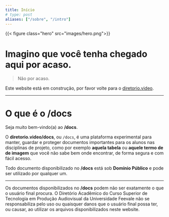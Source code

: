 ```yaml
---
title: Início
# type: post
aliases: ["/sobre", "/intro"]
---
```


{{< figure class="hero" src="images/hero.png">}}

# Imagino que você tenha chegado aqui por acaso.
> Não por acaso.

Este website está em construção, por favor volte para o [diretorio.video](https://diretorio.video).

---------

# O que é o /docs

Seja muito bem-vindo(a) ao **/docs**.

O **diretorio.video/docs**, ou `/docs`, é uma plataforma experimental para manter, guardar e proteger documentos importantes para os alunos nas disciplinas de projeto, como por exemplo **aquela tabela** ou **aquele termo de de imagem** que você não sabe bem onde encontrar, de forma segura e com fácil acesso.

Todo documento disponibilizado no **/docs** está sob <i class="fab fa-creative-commons"></i> <i class="fab fa-creative-commons-zero"></i> **Domínio Público** e pode ser utilizado por qualquer um.

--------

Os documentos disponibilizados no **/docs** podem não ser exatamente o que o usuário final procura. O Diretório Acadêmico do Curso Superior de Tecnologia em Produção Audiovisual da Universidade Feevale não se responsabiliza pelo uso ou quaisquer danos que o usuário final possa ter, ou causar, ao utilizar os arquivos disponibilizados neste website.
